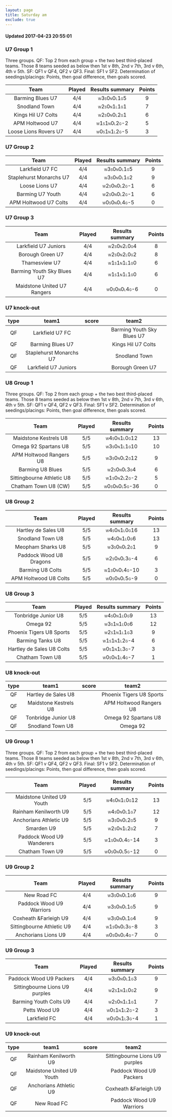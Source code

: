 ```yaml
---
layout: page
title: Saturday am
exclude: true
---
```


#### Updated 2017-04-23 20:55:01 
### U7 Group 1
 Three groups. QF: Top 2 from each group + the two best third-placed teams. Those 8 teams seeded as below then 1st v 8th, 2nd v 7th, 3rd v 6th, 4th v 5th. SF: QF1 v QF4, QF2 v QF3. Final: SF1 v SF2. Determination of seedings/placings: Points, then goal difference, then goals scored.

|         Team          |  Played  |                                                      Results summary                                                      |  Points  |
|:---------------------:|:--------:|:-------------------------------------------------------------------------------------------------------------------------:|:--------:|
|   Barming Blues U7    |   4/4    | <font size="1">W</font>3<font size="1">S</font>0<font size="1">N</font>0<font size="1">L</font>1<font size="1">G</font>5  |    9     |
|     Snodland Town     |   4/4    | <font size="1">W</font>2<font size="1">S</font>0<font size="1">N</font>1<font size="1">L</font>1<font size="1">G</font>1  |    7     |
|  Kings Hil U7 Colts   |   4/4    | <font size="1">W</font>2<font size="1">S</font>0<font size="1">N</font>0<font size="1">L</font>2<font size="1">G</font>1  |    6     |
|    APM Holtwood U7    |   4/4    | <font size="1">W</font>1<font size="1">S</font>1<font size="1">N</font>0<font size="1">L</font>2<font size="1">G</font>-2 |    5     |
| Loose Lions Rovers U7 |   4/4    | <font size="1">W</font>0<font size="1">S</font>1<font size="1">N</font>1<font size="1">L</font>2<font size="1">G</font>-5 |    3     |



### U7 Group 2

|          Team           |  Played  |                                                      Results summary                                                      |  Points  |
|:-----------------------:|:--------:|:-------------------------------------------------------------------------------------------------------------------------:|:--------:|
|     Larkfield U7 FC     |   4/4    | <font size="1">W</font>3<font size="1">S</font>0<font size="1">N</font>0<font size="1">L</font>1<font size="1">G</font>5  |    9     |
| Staplehurst Monarchs U7 |   4/4    | <font size="1">W</font>3<font size="1">S</font>0<font size="1">N</font>0<font size="1">L</font>1<font size="1">G</font>2  |    9     |
|     Loose Lions U7      |   4/4    | <font size="1">W</font>2<font size="1">S</font>0<font size="1">N</font>0<font size="1">L</font>2<font size="1">G</font>-1 |    6     |
|    Barming U7 Youth     |   4/4    | <font size="1">W</font>2<font size="1">S</font>0<font size="1">N</font>0<font size="1">L</font>2<font size="1">G</font>-1 |    6     |
|  APM Holtwood U7 Colts  |   4/4    | <font size="1">W</font>0<font size="1">S</font>0<font size="1">N</font>0<font size="1">L</font>4<font size="1">G</font>-5 |    0     |



### U7 Group 3

|            Team             |  Played  |                                                      Results summary                                                      |  Points  |
|:---------------------------:|:--------:|:-------------------------------------------------------------------------------------------------------------------------:|:--------:|
|    Larkfield U7 Juniors     |   4/4    | <font size="1">W</font>2<font size="1">S</font>0<font size="1">N</font>2<font size="1">L</font>0<font size="1">G</font>4  |    8     |
|      Borough Green U7       |   4/4    | <font size="1">W</font>2<font size="1">S</font>0<font size="1">N</font>2<font size="1">L</font>0<font size="1">G</font>2  |    8     |
|        Thamesview U7        |   4/4    | <font size="1">W</font>1<font size="1">S</font>1<font size="1">N</font>1<font size="1">L</font>1<font size="1">G</font>0  |    6     |
| Barming Youth Sky Blues U7  |   4/4    | <font size="1">W</font>1<font size="1">S</font>1<font size="1">N</font>1<font size="1">L</font>1<font size="1">G</font>0  |    6     |
| Maidstone United U7 Rangers |   4/4    | <font size="1">W</font>0<font size="1">S</font>0<font size="1">N</font>0<font size="1">L</font>4<font size="1">G</font>-6 |    0     |



### U7 knock-out
 

|  type  |          team1          |  score  |           team2            |
|:------:|:-----------------------:|:-------:|:--------------------------:|
|   QF   |     Larkfield U7 FC     |         | Barming Youth Sky Blues U7 |
|   QF   |    Barming Blues U7     |         |     Kings Hil U7 Colts     |
|   QF   | Staplehurst Monarchs U7 |         |       Snodland Town        |
|   QF   |  Larkfield U7 Juniors   |         |      Borough Green U7      |


### U8 Group 1
 Three groups. QF: Top 2 from each group + the two best third-placed teams. Those 8 teams seeded as below then 1st v 8th, 2nd v 7th, 3rd v 6th, 4th v 5th. SF: QF1 v QF4, QF2 v QF3. Final: SF1 v SF2. Determination of seedings/placings: Points, then goal difference, then goals scored.

|           Team            |  Played  |                                                      Results summary                                                       |  Points  |
|:-------------------------:|:--------:|:--------------------------------------------------------------------------------------------------------------------------:|:--------:|
|   Maidstone Kestrels U8   |   5/5    | <font size="1">W</font>4<font size="1">S</font>0<font size="1">N</font>1<font size="1">L</font>0<font size="1">G</font>12  |    13    |
|   Omega 92 Spartans U8    |   5/5    | <font size="1">W</font>3<font size="1">S</font>0<font size="1">N</font>1<font size="1">L</font>1<font size="1">G</font>10  |    10    |
|  APM Holtwood Rangers U8  |   5/5    | <font size="1">W</font>3<font size="1">S</font>0<font size="1">N</font>0<font size="1">L</font>2<font size="1">G</font>12  |    9     |
|     Barming U8 Blues      |   5/5    |  <font size="1">W</font>2<font size="1">S</font>0<font size="1">N</font>0<font size="1">L</font>3<font size="1">G</font>4  |    6     |
| Sittingbourne Athletic U8 |   5/5    | <font size="1">W</font>1<font size="1">S</font>0<font size="1">N</font>2<font size="1">L</font>2<font size="1">G</font>-2  |    5     |
|   Chatham Town U8 (CW)    |   5/5    | <font size="1">W</font>0<font size="1">S</font>0<font size="1">N</font>0<font size="1">L</font>5<font size="1">G</font>-36 |    0     |



### U8 Group 2

|          Team           |  Played  |                                                      Results summary                                                       |  Points  |
|:-----------------------:|:--------:|:--------------------------------------------------------------------------------------------------------------------------:|:--------:|
|   Hartley de Sales U8   |   5/5    | <font size="1">W</font>4<font size="1">S</font>0<font size="1">N</font>1<font size="1">L</font>0<font size="1">G</font>16  |    13    |
|    Snodland Town U8     |   5/5    |  <font size="1">W</font>4<font size="1">S</font>0<font size="1">N</font>1<font size="1">L</font>0<font size="1">G</font>6  |    13    |
|    Meopham Sharks U8    |   5/5    |  <font size="1">W</font>3<font size="1">S</font>0<font size="1">N</font>0<font size="1">L</font>2<font size="1">G</font>1  |    9     |
| Paddock Wood U8 Dragons |   5/5    | <font size="1">W</font>2<font size="1">S</font>0<font size="1">N</font>0<font size="1">L</font>3<font size="1">G</font>-4  |    6     |
|    Barming U8 Colts     |   5/5    | <font size="1">W</font>1<font size="1">S</font>0<font size="1">N</font>0<font size="1">L</font>4<font size="1">G</font>-10 |    3     |
|  APM Holtwood U8 Colts  |   5/5    | <font size="1">W</font>0<font size="1">S</font>0<font size="1">N</font>0<font size="1">L</font>5<font size="1">G</font>-9  |    0     |



### U8 Group 3

|           Team            |  Played  |                                                      Results summary                                                      |  Points  |
|:-------------------------:|:--------:|:-------------------------------------------------------------------------------------------------------------------------:|:--------:|
|    Tonbridge Junior U8    |   5/5    | <font size="1">W</font>4<font size="1">S</font>0<font size="1">N</font>1<font size="1">L</font>0<font size="1">G</font>9  |    13    |
|         Omega 92          |   5/5    | <font size="1">W</font>3<font size="1">S</font>1<font size="1">N</font>1<font size="1">L</font>0<font size="1">G</font>6  |    12    |
| Phoenix Tigers U8 Sports  |   5/5    | <font size="1">W</font>2<font size="1">S</font>1<font size="1">N</font>1<font size="1">L</font>1<font size="1">G</font>3  |    9     |
|     Barming Tanks U8      |   5/5    | <font size="1">W</font>1<font size="1">S</font>1<font size="1">N</font>1<font size="1">L</font>2<font size="1">G</font>-4 |    6     |
| Hartley de Sales U8 Colts |   5/5    | <font size="1">W</font>0<font size="1">S</font>1<font size="1">N</font>1<font size="1">L</font>3<font size="1">G</font>-7 |    3     |
|      Chatham Town U8      |   5/5    | <font size="1">W</font>0<font size="1">S</font>0<font size="1">N</font>1<font size="1">L</font>4<font size="1">G</font>-7 |    1     |



### U8 knock-out
 

|  type  |         team1         |  score  |          team2           |
|:------:|:---------------------:|:-------:|:------------------------:|
|   QF   |  Hartley de Sales U8  |         | Phoenix Tigers U8 Sports |
|   QF   | Maidstone Kestrels U8 |         | APM Holtwood Rangers U8  |
|   QF   |  Tonbridge Junior U8  |         |   Omega 92 Spartans U8   |
|   QF   |   Snodland Town U8    |         |         Omega 92         |


### U9 Group 1
 Three groups. QF: Top 2 from each group + the two best third-placed teams. Those 8 teams seeded as below then 1st v 8th, 2nd v 7th, 3rd v 6th, 4th v 5th. SF: QF1 v QF4, QF2 v QF3. Final: SF1 v SF2. Determination of seedings/placings: Points, then goal difference, then goals scored.

|           Team            |  Played  |                                                      Results summary                                                       |  Points  |
|:-------------------------:|:--------:|:--------------------------------------------------------------------------------------------------------------------------:|:--------:|
| Maidstone United U9 Youth |   5/5    | <font size="1">W</font>4<font size="1">S</font>0<font size="1">N</font>1<font size="1">L</font>0<font size="1">G</font>12  |    13    |
|   Rainham Kenilworth U9   |   5/5    |  <font size="1">W</font>4<font size="1">S</font>0<font size="1">N</font>0<font size="1">L</font>1<font size="1">G</font>7  |    12    |
|  Anchorians Athletic U9   |   5/5    |  <font size="1">W</font>3<font size="1">S</font>0<font size="1">N</font>0<font size="1">L</font>2<font size="1">G</font>5  |    9     |
|        Smarden U9         |   5/5    |  <font size="1">W</font>2<font size="1">S</font>0<font size="1">N</font>1<font size="1">L</font>2<font size="1">G</font>2  |    7     |
| Paddock Wood U9 Wanderers |   5/5    | <font size="1">W</font>1<font size="1">S</font>0<font size="1">N</font>0<font size="1">L</font>4<font size="1">G</font>-14 |    3     |
|      Chatham Town U9      |   5/5    | <font size="1">W</font>0<font size="1">S</font>0<font size="1">N</font>0<font size="1">L</font>5<font size="1">G</font>-12 |    0     |



### U9 Group 2

|           Team            |  Played  |                                                      Results summary                                                      |  Points  |
|:-------------------------:|:--------:|:-------------------------------------------------------------------------------------------------------------------------:|:--------:|
|        New Road FC        |   4/4    | <font size="1">W</font>3<font size="1">S</font>0<font size="1">N</font>0<font size="1">L</font>1<font size="1">G</font>6  |    9     |
| Paddock Wood U9 Warriors  |   4/4    | <font size="1">W</font>3<font size="1">S</font>0<font size="1">N</font>0<font size="1">L</font>1<font size="1">G</font>5  |    9     |
|   Coxheath &Farleigh U9   |   4/4    | <font size="1">W</font>3<font size="1">S</font>0<font size="1">N</font>0<font size="1">L</font>1<font size="1">G</font>4  |    9     |
| Sittingbourne Athletic U9 |   4/4    | <font size="1">W</font>1<font size="1">S</font>0<font size="1">N</font>0<font size="1">L</font>3<font size="1">G</font>-8 |    3     |
|    Anchorians Lions U9    |   4/4    | <font size="1">W</font>0<font size="1">S</font>0<font size="1">N</font>0<font size="1">L</font>4<font size="1">G</font>-7 |    0     |



### U9 Group 3

|              Team              |  Played  |                                                      Results summary                                                      |  Points  |
|:------------------------------:|:--------:|:-------------------------------------------------------------------------------------------------------------------------:|:--------:|
|    Paddock Wood U9 Packers     |   4/4    | <font size="1">W</font>3<font size="1">S</font>0<font size="1">N</font>0<font size="1">L</font>1<font size="1">G</font>3  |    9     |
| Sittingbourne Lions U9 purples |   4/4    | <font size="1">W</font>2<font size="1">S</font>1<font size="1">N</font>1<font size="1">L</font>0<font size="1">G</font>2  |    9     |
|     Barming Youth Colts U9     |   4/4    | <font size="1">W</font>2<font size="1">S</font>0<font size="1">N</font>1<font size="1">L</font>1<font size="1">G</font>1  |    7     |
|         Petts Wood U9          |   4/4    | <font size="1">W</font>0<font size="1">S</font>1<font size="1">N</font>1<font size="1">L</font>2<font size="1">G</font>-2 |    3     |
|          Larkfield FC          |   4/4    | <font size="1">W</font>0<font size="1">S</font>0<font size="1">N</font>1<font size="1">L</font>3<font size="1">G</font>-4 |    1     |



### U9 knock-out
 

|  type  |           team1           |  score  |             team2              |
|:------:|:-------------------------:|:-------:|:------------------------------:|
|   QF   |   Rainham Kenilworth U9   |         | Sittingbourne Lions U9 purples |
|   QF   | Maidstone United U9 Youth |         |    Paddock Wood U9 Packers     |
|   QF   |  Anchorians Athletic U9   |         |     Coxheath &Farleigh U9      |
|   QF   |        New Road FC        |         |    Paddock Wood U9 Warriors    |

